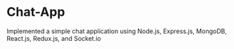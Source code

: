 # Chat-App

Implemented a simple chat application using Node.js, Express.js, MongoDB, React.js, Redux.js, and Socket.io
